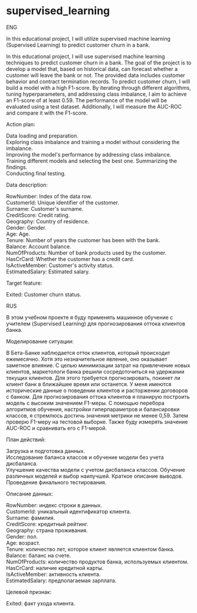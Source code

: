 # supervised_learning
ENG

In this educational project, I will utilize supervised machine learning (Supervised Learning) to predict customer churn in a bank.

In this educational project, I will use supervised machine learning techniques to predict customer churn in a bank. The goal of the project is to develop a model that, based on historical data, can forecast whether a customer will leave the bank or not. The provided data includes customer behavior and contract termination records. To predict customer churn, I will build a model with a high F1-score. By iterating through different algorithms, tuning hyperparameters, and addressing class imbalance, I aim to achieve an F1-score of at least 0.59. The performance of the model will be evaluated using a test dataset. Additionally, I will measure the AUC-ROC and compare it with the F1-score.

Action plan:

Data loading and preparation.<br>
Exploring class imbalance and training a model without considering the imbalance.<br>
Improving the model's performance by addressing class imbalance. Training different models and selecting the best one. Summarizing the findings.<br>
Conducting final testing.

Data description:

RowNumber: Index of the data row.<br>
CustomerId: Unique identifier of the customer.<br>
Surname: Customer's surname.<br>
CreditScore: Credit rating.<br>
Geography: Country of residence.<br>
Gender: Gender.<br>
Age: Age.<br>
Tenure: Number of years the customer has been with the bank.<br>
Balance: Account balance.<br>
NumOfProducts: Number of bank products used by the customer.<br>
HasCrCard: Whether the customer has a credit card.<br>
IsActiveMember: Customer's activity status.<br>
EstimatedSalary: Estimated salary.<br>

Target feature:

Exited: Customer churn status.

RUS

В этом учебном проекте я буду применять машинное обучение с учителем (Supervised Learning) для прогнозирования оттока клиентов банка.

Моделирование ситуации:

В Бета-Банке наблюдается отток клиентов, который происходит ежемесячно. Хотя это незначительное явление, оно оказывает заметное влияние. С целью минимизации затрат на привлечение новых клиентов, маркетологи банка решили сосредоточиться на удержании текущих клиентов. Для этого требуется прогнозировать, покинет ли клиент банк в ближайшее время или останется. У меня имеются исторические данные о поведении клиентов и расторжении договоров с банком. Для прогнозирования оттока клиентов я планирую построить модель с высоким значением F1-меры. С помощью перебора алгоритмов обучения, настройки гиперпараметров и балансировки классов, я стремлюсь достичь значения метрики не менее 0,59. Затем проверю F1-меру на тестовой выборке. Также буду измерять значение AUC-ROC и сравнивать его с F1-мерой.

План действий:

Загрузка и подготовка данных.<br>
Исследование баланса классов и обучение модели без учета дисбаланса.<br>
Улучшение качества модели с учетом дисбаланса классов. Обучение различных моделей и выбор наилучшей. Краткое описание выводов.<br>
Проведение финального тестирования.<br>

Описание данных:

RowNumber: индекс строки в данных.<br>
CustomerId: уникальный идентификатор клиента.<br>
Surname: фамилия.<br>
CreditScore: кредитный рейтинг.<br>
Geography: страна проживания.<br>
Gender: пол.<br>
Age: возраст.<br>
Tenure: количество лет, которое клиент является клиентом банка.<br>
Balance: баланс на счете.<br>
NumOfProducts: количество продуктов банка, используемых клиентом.<br>
HasCrCard: наличие кредитной карты.<br>
IsActiveMember: активность клиента.<br>
EstimatedSalary: предполагаемая зарплата.

Целевой признак:

Exited: факт ухода клиента.
